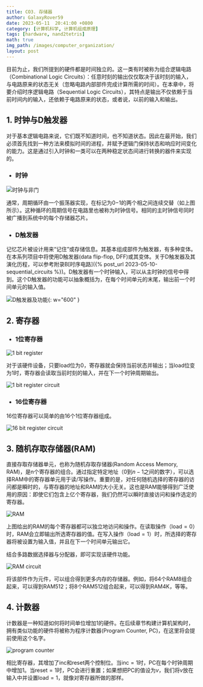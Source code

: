 ```yaml
---
title: CO3. 存储器
author: GalaxyRover59
date: 2023-05-11  20:41:00 +0800
category: [计算机科学, 计算机组成原理]
tags: [hardware, nand2tetris]
math: true
img_path: /images/computer_organization/
layout: post
---
```



目前为止，我们所提到的硬件都是时间独立的。这一类有时被称为组合逻辑电路（Combinational Logic Circuits）：任意时刻的输出仅仅取决于该时刻的输入，与电路原来的状态无关（忽略电路内部部件完成计算所需的时间）。在本章中，将要介绍时序逻辑电路（Sequential Logic Circuits），其特点是输出不仅依赖于当前时间内的输入，还依赖于电路原来的状态，或者说，以前的输入和输出。

## 1. 时钟与D触发器

对于基本逻辑电路来说，它们既不知道时间，也不知道状态。因此在最开始，我们必须首先找到一种方法来模拟时间的进程，并赋予逻辑门保持状态和响应时间变化的能力。这是通过引入时钟和一类可以在两种稳定状态间进行转换的器件来实现的。

- ### 时钟

![时钟与非门](DiscreteTime.png "时钟周期与非门")

通常，周期循环由一个振荡器实现，在标记为0−1的两个相之间连续交替（如上图所示）。这种循环的周期信号在电路里也被称为时钟信号。相同的主时钟信号同时被广播到系统中的每个存储器芯片。

- ### D触发器

记忆芯片被设计用来“记住”或存储信息。其基本组成部件为触发器，有多种变体。在本系列项目中将使用D触发器(data flip-flop, DFF)或其变体。关于D触发器及其演化历程，可以参考附录B[时序电路]({% post_url 2023-05-10-sequential_circuits %})。D触发器有一个时钟输入，可以从主时钟的信号中得到。这个D触发器的功能可以抽象概括为，在每个时间单元的末尾，输出前一个时间单元的输入值。

![D触发器及功能](DFFandBehavior.png "D触发器及其功能"){: w="600" }

## 2. 寄存器

- ### 1位寄存器

![1 bit register](1bitRegister.png "1位寄存器")

对于该硬件设备，只要load位为0，寄存器就会保持当前状态并输出；当load位变为1时，寄存器会读取当前时刻的输入，并在下一个时钟周期输出。

![1 bit register circuit](1bitRegisterCircuit.png "1位寄存器电路")

- ### 16位寄存器

16位寄存器可以简单的由16个1位寄存器组成。

![16 bit register circuit](16bitRegisterCircuit.png "16位寄存器")

## 3. 随机存取存储器(RAM)

直接存取存储器单元，也称为随机存取存储器(Random Access Memory, RAM)，是n个寄存器的组合。通过指定特定地址（0到$n-1$之间的数字），可以选择RAM中的寄存器单元用于读/写操作。重要的是，对任何随机选择的寄存器的访问都是瞬时的，与寄存器的地址和RAM的大小无关。这也是RAM能够得到广泛使用的原因：即使它们包含上亿个寄存器，我们仍然可以瞬时直接访问和操作选定的寄存器。

![RAM](RAM.png "随机存取存储器")

上图给出的RAM的每个寄存器都可以独立地访问和操作。在读取操作（$\mathrm{load}=0$）时，RAM会立即输出所选寄存器的值。在写入操作（$\mathrm{load}=1$）时，所选择的寄存器将被设置为输入值，并且在下一个时间单元输出它。

结合多路数据选择器与分配器，即可实现该硬件功能。

![RAM circuit](RAM8.png "RAM8电路")

将该部件作为元件，可以组合得到更多内存的存储器。例如，将64个RAM8组合起来，可以得到RAM512；将8个RAM512组合起来，可以得到RAM4K，等等。

## 4. 计数器

计数器是一种知道如何将时间单位增加1的硬件。在后续章节构建计算机架构时，拥有类似功能的硬件将被称为程序计数器(Program Counter, PC)，在这里将会提前使用这个名字。

![program counter](ProgramCounter.png "计数器")

相比寄存器，其增加了inc和reset两个控制位。当$\mathrm{inc}=1$时，PC在每个时钟周期中增加1。当$\mathrm{reset}=1$时，PC会进行重置；如果想把PC的值设为$v$，我们将$v$放在输入中并设置$\mathrm{load}=1$，就像对寄存器所做的那样。